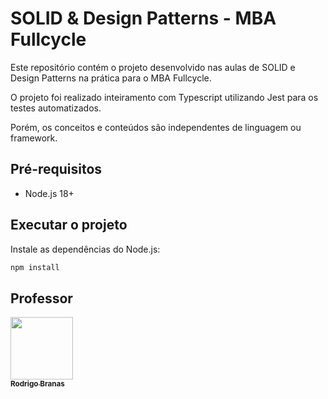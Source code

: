 # SOLID & Design Patterns - MBA Fullcycle

Este repositório contém o projeto desenvolvido nas aulas de SOLID e Design Patterns na prática para o MBA Fullcycle.

O projeto foi realizado inteiramento com Typescript utilizando Jest para os testes automatizados.

Porém, os conceitos e conteúdos são independentes de linguagem ou framework.

## Pré-requisitos

- Node.js 18+

## Executar o projeto

Instale as dependências do Node.js:

```bash
npm install
```

## Professor

<a href="https://github.com/argentinaluiz">
    <img src="https://avatars.githubusercontent.com/u/7491283?v=4" width="100px;" alt=""/>
    <br />
    <sub>
        <b>Rodrigo Branas</b>
    </sub>
</a>

